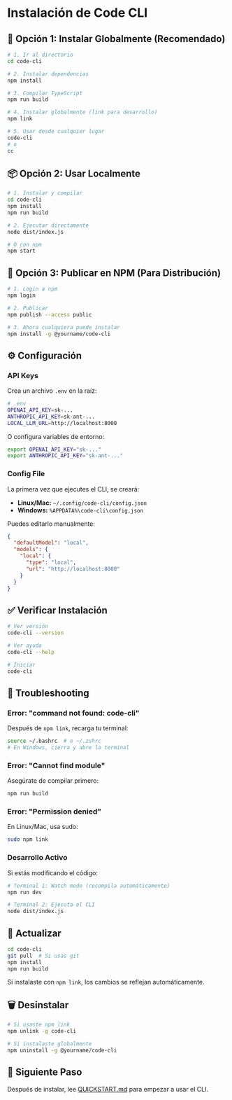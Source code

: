 # Instalación de Code CLI

## 🚀 Opción 1: Instalar Globalmente (Recomendado)

```bash
# 1. Ir al directorio
cd code-cli

# 2. Instalar dependencias
npm install

# 3. Compilar TypeScript
npm run build

# 4. Instalar globalmente (link para desarrollo)
npm link

# 5. Usar desde cualquier lugar
code-cli
# o
cc
```

## 📦 Opción 2: Usar Localmente

```bash
# 1. Instalar y compilar
cd code-cli
npm install
npm run build

# 2. Ejecutar directamente
node dist/index.js

# O con npm
npm start
```

## 🔧 Opción 3: Publicar en NPM (Para Distribución)

```bash
# 1. Login a npm
npm login

# 2. Publicar
npm publish --access public

# 3. Ahora cualquiera puede instalar
npm install -g @yourname/code-cli
```

## ⚙️ Configuración

### API Keys

Crea un archivo `.env` en la raíz:

```bash
# .env
OPENAI_API_KEY=sk-...
ANTHROPIC_API_KEY=sk-ant-...
LOCAL_LLM_URL=http://localhost:8000
```

O configura variables de entorno:

```bash
export OPENAI_API_KEY="sk-..."
export ANTHROPIC_API_KEY="sk-ant-..."
```

### Config File

La primera vez que ejecutes el CLI, se creará:
- **Linux/Mac:** `~/.config/code-cli/config.json`
- **Windows:** `%APPDATA%\code-cli\config.json`

Puedes editarlo manualmente:

```json
{
  "defaultModel": "local",
  "models": {
    "local": {
      "type": "local",
      "url": "http://localhost:8000"
    }
  }
}
```

## ✅ Verificar Instalación

```bash
# Ver versión
code-cli --version

# Ver ayuda
code-cli --help

# Iniciar
code-cli
```

## 🐛 Troubleshooting

### Error: "command not found: code-cli"

Después de `npm link`, recarga tu terminal:
```bash
source ~/.bashrc  # o ~/.zshrc
# En Windows, cierra y abre la terminal
```

### Error: "Cannot find module"

Asegúrate de compilar primero:
```bash
npm run build
```

### Error: "Permission denied"

En Linux/Mac, usa sudo:
```bash
sudo npm link
```

### Desarrollo Activo

Si estás modificando el código:

```bash
# Terminal 1: Watch mode (recompila automáticamente)
npm run dev

# Terminal 2: Ejecuta el CLI
node dist/index.js
```

## 🔄 Actualizar

```bash
cd code-cli
git pull  # Si usas git
npm install
npm run build
```

Si instalaste con `npm link`, los cambios se reflejan automáticamente.

## 🗑️ Desinstalar

```bash
# Si usaste npm link
npm unlink -g code-cli

# Si instalaste globalmente
npm uninstall -g @yourname/code-cli
```

## 📝 Siguiente Paso

Después de instalar, lee [QUICKSTART.md](./QUICKSTART.md) para empezar a usar el CLI.
